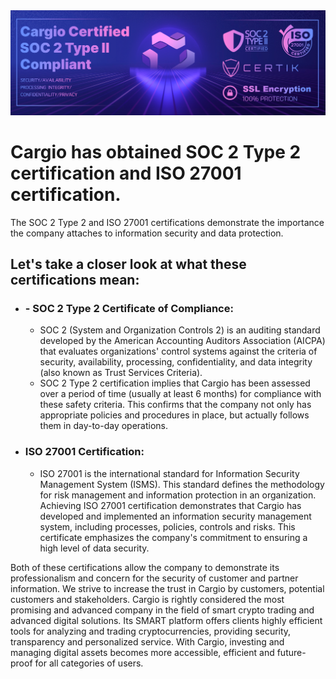 <img src="https://github.com/cargiocom/announcement3/blob/b5fb9011fb731176a55c1f01769f5eacb66d9dab/img/BANNER3.png" alt="banner"/>
<br>
<h1>Cargio has obtained SOC 2 Type 2 certification and ISO 27001 certification. </h1>

<p>The SOC 2 Type 2 and ISO 27001 certifications demonstrate the importance the company attaches to information security and data protection.</p>
<h2>Let's take a closer look at what these certifications mean:</h2>
<ul>
  <li><h3>- SOC 2 Type 2 Certificate of Compliance:</h3>
    <ul>
      <li>SOC 2 (System and Organization Controls 2) is an auditing standard developed by the 		American Accounting Auditors                   Association (AICPA) that evaluates organizations' control 		systems against the criteria of security, availability, processing,            confidentiality, and data 			integrity (also known as Trust Services Criteria).</li>
      <li>SOC 2 Type 2 certification implies that Cargio has been assessed over a period of time 			(usually at least 6 months) for                compliance with these safety criteria. This confirms that the 		company not only has appropriate policies and procedures in                place, but actually follows 		them in day-to-day operations.</li>
    </ul>
  </li>
  <li><h3>ISO 27001 Certification:</h3>
    <ul>
      <li>ISO 27001 is the international standard for Information Security Management System 			(ISMS). This standard defines the               methodology for risk management and information 			protection in an organization. 	Achieving ISO 27001 certification                     demonstrates that Cargio has developed and 				implemented an information security management system, including processes,               policies, 		controls and risks. This certificate emphasizes the company's commitment to ensuring a 		high level of data                  security.</li>
    </ul>
  </li>
</ul>
<p>Both of these certifications allow the company to demonstrate its professionalism and concern for the security of customer and partner information. We strive to increase the trust in Cargio by customers, potential customers and stakeholders.
Cargio is rightly considered the most promising and advanced company in the field of smart crypto trading and advanced digital solutions. Its SMART platform offers clients highly efficient tools for analyzing and trading cryptocurrencies, providing security, transparency and personalized service. With Cargio, investing and managing digital assets becomes more accessible, efficient and future-proof for all categories of users.</p>
	

	
